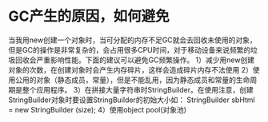 # GC产生的原因，如何避免

当我用new创建一个对象时，当可分配的内存不足GC就会去回收未使用的对象，但是GC的操作是非常复杂的，会占用很多CPU时间，对于移动设备来说频繁的垃圾回收会严重影响性能。下面的建议可以避免GC频繁操作。 1）减少用new创建对象的次数，在创建对象时会产生内存碎片，这样会造成碎片内存不法使用 2）使用公用的对象（静态成员，常量），但是不能乱用，因为静态成员和常量的生命周期是整个应用程序。 3）在拼接大量字符串时StringBuilder。在使用注意，创建StringBuilder对象时要设置StringBuilder的初始大小如： StringBuilder sbHtml = new StringBuilder \(size\); 4）使用object pool\(对象池\)

